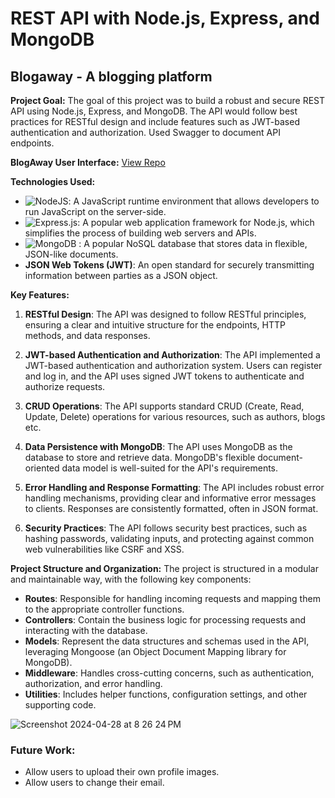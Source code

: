 # REST API with Node.js, Express, and MongoDB

## Blogaway - A blogging platform

**Project Goal:**
The goal of this project was to build a robust and secure REST API using Node.js, Express, and MongoDB. The API would follow best practices for RESTful design and include features such as JWT-based authentication and authorization. Used Swagger to document API endpoints.

**BlogAway User Interface:** <a href="https://github.com/itsluisjim/blog-ui">View Repo</a>


**Technologies Used:**

- ![NodeJS](https://img.shields.io/badge/node.js-6DA55F?style=for-the-badge&logo=node.js&logoColor=white): A JavaScript runtime environment that allows developers to run JavaScript on the server-side.
- ![Express.js](https://img.shields.io/badge/express.js-%23404d59.svg?style=for-the-badge&logo=express&logoColor=%2361DAFB): A popular web application framework for Node.js, which simplifies the process of building web servers and APIs.
- ![MongoDB](https://img.shields.io/badge/MongoDB-%234ea94b.svg?style=for-the-badge&logo=mongodb&logoColor=white)
: A popular NoSQL database that stores data in flexible, JSON-like documents.
- **JSON Web Tokens (JWT)**: An open standard for securely transmitting information between parties as a JSON object.

**Key Features:**
1. **RESTful Design**: The API was designed to follow RESTful principles, ensuring a clear and intuitive structure for the endpoints, HTTP methods, and data responses.

2. **JWT-based Authentication and Authorization**: The API implemented a JWT-based authentication and authorization system. Users can register and log in, and the API uses signed JWT tokens to authenticate and authorize requests.

3. **CRUD Operations**: The API supports standard CRUD (Create, Read, Update, Delete) operations for various resources, such as authors, blogs etc.

4. **Data Persistence with MongoDB**: The API uses MongoDB as the database to store and retrieve data. MongoDB's flexible document-oriented data model is well-suited for the API's requirements.

5. **Error Handling and Response Formatting**: The API includes robust error handling mechanisms, providing clear and informative error messages to clients. Responses are consistently formatted, often in JSON format.

6. **Security Practices**: The API follows security best practices, such as hashing passwords, validating inputs, and protecting against common web vulnerabilities like CSRF and XSS.

**Project Structure and Organization:**
The project is structured in a modular and maintainable way, with the following key components:

- **Routes**: Responsible for handling incoming requests and mapping them to the appropriate controller functions.
- **Controllers**: Contain the business logic for processing requests and interacting with the database.
- **Models**: Represent the data structures and schemas used in the API, leveraging Mongoose (an Object Document Mapping library for MongoDB).
- **Middleware**: Handles cross-cutting concerns, such as authentication, authorization, and error handling.
- **Utilities**: Includes helper functions, configuration settings, and other supporting code.

![Screenshot 2024-04-28 at 8 26 24 PM](https://github.com/itsluisjim/blog-api/assets/105807191/4940071b-0dee-433f-a912-3999446ff9c9)

### Future Work:
- Allow users to upload their own profile images.
- Allow users to change their email.
